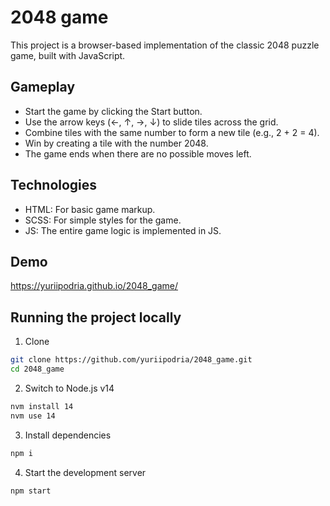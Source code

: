 # 2048 game
This project is a browser-based implementation of the classic 2048 puzzle game, built with JavaScript.

## Gameplay
- Start the game by clicking the Start button.
- Use the arrow keys (←, ↑, →, ↓) to slide tiles across the grid.
- Combine tiles with the same number to form a new tile (e.g., 2 + 2 = 4).
- Win by creating a tile with the number 2048.
- The game ends when there are no possible moves left.

## Technologies
- HTML: For basic game markup.
- SCSS: For simple styles for the game.
- JS: The entire game logic is implemented in JS.

## Demo
https://yuriipodria.github.io/2048_game/

## Running the project locally
1. Clone
```bash
git clone https://github.com/yuriipodria/2048_game.git
cd 2048_game
```

2. Switch to Node.js v14
```bash
nvm install 14
nvm use 14
```

3. Install dependencies
```bash
npm i
```

4. Start the development server
```bash
npm start
```
